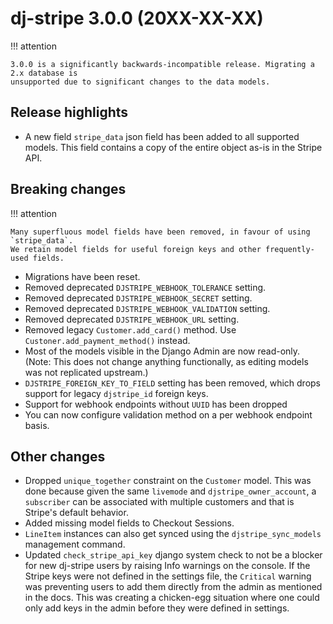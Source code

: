 # dj-stripe 3.0.0 (20XX-XX-XX)

!!! attention

    3.0.0 is a significantly backwards-incompatible release. Migrating a 2.x database is
    unsupported due to significant changes to the data models.

## Release highlights

-   A new field `stripe_data` json field has been added to all
    supported models. This field contains a copy of the entire object as-is in the Stripe
    API.

## Breaking changes


!!! attention

    Many superfluous model fields have been removed, in favour of using `stripe_data`.
    We retain model fields for useful foreign keys and other frequently-used fields.

-   Migrations have been reset.
-   Removed deprecated `DJSTRIPE_WEBHOOK_TOLERANCE` setting.
-   Removed deprecated `DJSTRIPE_WEBHOOK_SECRET` setting.
-   Removed deprecated `DJSTRIPE_WEBHOOK_VALIDATION` setting.
-   Removed deprecated `DJSTRIPE_WEBHOOK_URL` setting.
-   Removed legacy `Customer.add_card()` method. Use `Custoner.add_payment_method()` instead.
-   Most of the models visible in the Django Admin are now read-only. (Note: This does
    not change anything functionally, as editing models was not replicated upstream.)
-   `DJSTRIPE_FOREIGN_KEY_TO_FIELD` setting has been removed, which drops support for
    legacy `djstripe_id` foreign keys.
- Support for webhook endpoints without `UUID` has been dropped
- You can now configure validation method on a per webhook endpoint basis.


## Other changes
- Dropped `unique_together` constraint on the `Customer` model. This was done because given the same `livemode` and `djstripe_owner_account`, a `subscriber` can be associated with multiple customers and that is Stripe's default behavior.
- Added missing model fields to Checkout Sessions.
- `LineItem` instances can also get synced using the `djstripe_sync_models` management command.
-  Updated `check_stripe_api_key` django system check to not be a blocker for new dj-stripe users by raising Info warnings on the console. If the Stripe keys were not defined in the settings file, the `Critical` warning was preventing users to add them directly from the admin as mentioned in the docs. This was creating a chicken-egg situation where one could only add keys in the admin before they were defined in settings.
